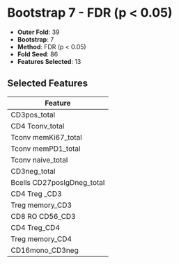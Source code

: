 # Bootstrap 7 - FDR (p < 0.05)

- **Outer Fold**: 39
- **Bootstrap**: 7
- **Method**: FDR (p < 0.05)
- **Fold Seed**: 86
- **Features Selected**: 13

## Selected Features

| Feature |
|---------|
| CD3pos_total |
| CD4 Tconv_total |
| Tconv memKi67_total |
| Tconv memPD1_total |
| Tconv naive_total |
| CD3neg_total |
| Bcells CD27posIgDneg_total |
| CD4 Treg _CD3 |
| Treg memory_CD3 |
| CD8 RO CD56_CD3 |
| CD4 Treg_CD4 |
| Treg memory_CD4 |
| CD16mono_CD3neg |
